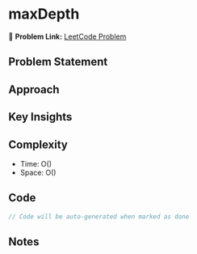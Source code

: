 # maxDepth

🔗 **Problem Link:** [LeetCode Problem](https://leetcode.com/problems/maximum-depth-of-binary-tree/)

## Problem Statement
<!-- Describe the problem here -->

## Approach
<!-- Explain your approach -->

## Key Insights
<!-- List key insights and tricks -->

## Complexity
- Time: O()
- Space: O()

## Code
```cpp
// Code will be auto-generated when marked as done
```

## Notes
<!-- Any additional notes -->
